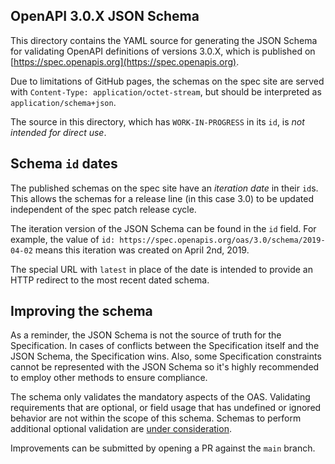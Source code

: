 OpenAPI 3.0.X JSON Schema
---

This directory contains the YAML source for generating the JSON Schema for validating OpenAPI definitions of versions 3.0.X, which is published on [https://spec.openapis.org](https://spec.openapis.org).

Due to limitations of GitHub pages, the schemas on the spec site are served with `Content-Type: application/octet-stream`, but should be interpreted as `application/schema+json`.

The source in this directory, which has `WORK-IN-PROGRESS` in its `id`, is _not intended for direct use_.

## Schema `id` dates

The published schemas on the spec site have an _iteration date_ in their `id`s.
This allows the schemas for a release line (in this case 3.0) to be updated independent of the spec patch release cycle.

The iteration version of the JSON Schema can be found in the `id` field. For example, the value of `id: https://spec.openapis.org/oas/3.0/schema/2019-04-02` means this iteration was created on April 2nd, 2019.

The special URL with `latest` in place of the date is intended to provide an HTTP redirect to the most recent dated schema.

## Improving the schema

As a reminder, the JSON Schema is not the source of truth for the Specification. In cases of conflicts between the Specification itself and the JSON Schema, the Specification wins. Also, some Specification constraints cannot be represented with the JSON Schema so it's highly recommended to employ other methods to ensure compliance.

The schema only validates the mandatory aspects of the OAS.
Validating requirements that are optional, or field usage that has undefined or ignored behavior are not within the scope of this schema.
Schemas to perform additional optional validation are [under consideration](https://github.com/OAI/OpenAPI-Specification/issues/4141).

Improvements can be submitted by opening a PR against the `main` branch.
